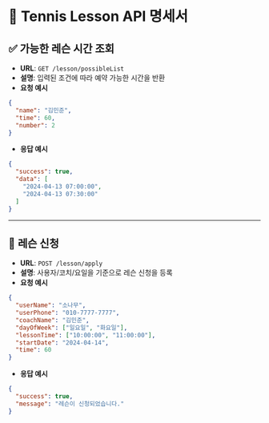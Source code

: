 # 📡 Tennis Lesson API 명세서

## ✅ 가능한 레슨 시간 조회

- **URL**: `GET /lesson/possibleList`
- **설명**: 입력된 조건에 따라 예약 가능한 시간을 반환
- **요청 예시**
```json
{
  "name": "김민준",
  "time": 60,
  "number": 2
}
```
- **응답 예시**
```json
{
  "success": true,
  "data": [
    "2024-04-13 07:00:00",
    "2024-04-13 07:30:00"
  ]
}
```

---

## 📝 레슨 신청

- **URL**: `POST /lesson/apply`
- **설명**: 사용자/코치/요일을 기준으로 레슨 신청을 등록
- **요청 예시**
```json
{
  "userName": "소나무",
  "userPhone": "010-7777-7777",
  "coachName": "김민준",
  "dayOfWeek": ["일요일", "화요일"],
  "lessonTime": ["10:00:00", "11:00:00"],
  "startDate": "2024-04-14",
  "time": 60
}
```
- **응답 예시**
```json
{
  "success": true,
  "message": "레슨이 신청되었습니다."
}
```
